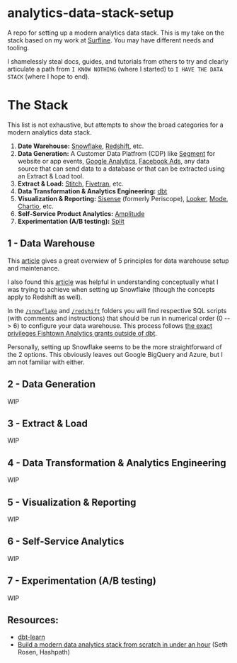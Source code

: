 # analytics-data-stack-setup
A repo for setting up a modern analytics data stack. This is my take on the stack based on my work at [Surfline](https://www.surfline.com/). You may have different needs and tooling.

I shamelessly steal docs, guides, and tutorials from others to try and clearly articulate a path from `I KNOW NOTHING` (where I started) to `I HAVE THE DATA STACK` (where I hope to end). 

# The Stack
This list is not exhaustive, but attempts to show the broad categories for a modern analytics data stack. 
1. **Date Warehouse:** [Snowflake](https://www.snowflake.com/), [Redshift](https://aws.amazon.com/redshift/), etc.
1. **Data Generation:** A Customer Data Platfrom (CDP) like [Segment](https://segment.com/) for website or app events, [Google Analytics](https://analytics.google.com/analytics/web/), [Facebook Ads](https://www.facebook.com/business/ads), any data source that can send data to a database or that can be extracted using an Extract & Load tool.
1. **Extract & Load:** [Stitch](https://www.stitchdata.com/), [Fivetran](https://fivetran.com/), etc.
1. **Data Transformation & Analytics Engineering:** [dbt](https://www.getdbt.com/)
1. **Visualization & Reporting:** [Sisense](https://www.sisense.com/product/data-teams/) (formerly Periscope), [Looker](https://looker.com/), [Mode](https://mode.com/), [Chartio](https://chartio.com/), etc.
1. **Self-Service Product Analytics:** [Amplitude](https://amplitude.com/)
1. **Experimentation (A/B testing):** [Split](https://split.io/)

## 1 - Data Warehouse
This [article](https://blog.getdbt.com/five-principles-that-will-keep-your-data-warehouse-organized/) gives a great overwiew of 5 principles for data warehouse setup and maintenance.

I also found this [article](https://blog.getdbt.com/how-we-configure-snowflake/) was helpful in understanding conceptually what I was trying to achieve when setting up Snowflake (though the concepts apply to Redshift as well).

In the [`/snowflake`](./snowflake) and [`/redshift`](./redshift) folders you will find respective SQL scripts (with comments and instructions) that should be run in numerical order (0 --> 6) to configure your data warehouse. This process follows [the exact privileges Fishtown Analytics grants outside of dbt](https://discourse.getdbt.com/t/the-exact-privileges-we-grant-outside-of-dbt/439).

Personally, setting up Snowflake seems to be the more straightforward of the 2 options. This obviously leaves out Google BigQuery and Azure, but I am not familiar with either.

## 2 - Data Generation
WIP

## 3 - Extract & Load
WIP

## 4 - Data Transformation & Analytics Engineering
WIP

## 5 - Visualization & Reporting
WIP

## 6 - Self-Service Analytics
WIP

## 7 - Experimentation (A/B testing)
WIP

## Resources:
- [dbt-learn](https://courses.getdbt.com/collections)
- [Build a modern data analytics stack from scratch in under an hour](https://www.hashpath.com/2020/11/build-a-modern-data-analytics-stack-from-scratch-in-under-an-hour/) (Seth Rosen, Hashpath)
